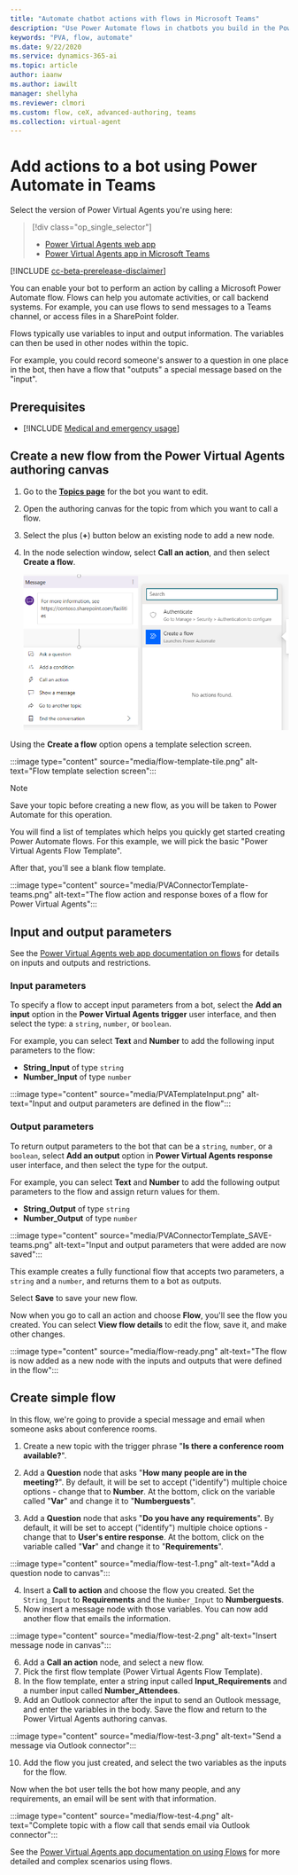 ```yaml
---
title: "Automate chatbot actions with flows in Microsoft Teams"
description: "Use Power Automate flows in chatbots you build in the Power Virtual Agents app in Microsoft Teams."
keywords: "PVA, flow, automate"
ms.date: 9/22/2020
ms.service: dynamics-365-ai
ms.topic: article
author: iaanw
ms.author: iawilt
manager: shellyha
ms.reviewer: clmori
ms.custom: flow, ceX, advanced-authoring, teams
ms.collection: virtual-agent
---
```





# Add actions to a bot using Power Automate  in Teams


Select the version of Power Virtual Agents you're using here:

> [!div class="op_single_selector"]
> - [Power Virtual Agents web app](../advanced-flow.md)
> - [Power Virtual Agents app in Microsoft Teams](advanced-flow-teams.md)

[!INCLUDE [cc-beta-prerelease-disclaimer](includes/cc-beta-prerelease-disclaimer-teams.md)]

You can enable your bot to perform an action by calling a Microsoft Power Automate flow. Flows can help you automate activities, or call backend systems. For example, you can use flows to send messages to a Teams channel, or access files in a SharePoint folder.

Flows typically use variables to input and output information. The variables can then be used in other nodes within the topic.

For example, you could record someone's answer to a question in one place in the bot, then have a flow that "outputs" a special message based on the "input".

## Prerequisites

- [!INCLUDE [Medical and emergency usage](includes/pva-usage-limitations-teams.md)]


## Create a new flow from the Power Virtual Agents authoring canvas 



1. Go to the [**Topics page**](authoring-create-edit-topics-teams.md) for the bot you want to edit.

1. Open the authoring canvas for the topic from which you want to call a flow.

1. Select the plus (**+**) button below an existing node to add a new node. 

1. In the node selection window, select **Call an action**, and then select **Create a flow**. 


    ![Create a new Power Automate flow](media/UseCreateFlowOption-teams.png)


Using the **Create a flow** option opens a template selection screen.


:::image type="content" source="media/flow-template-tile.png" alt-text="Flow template selection screen":::

>[!NOTE]
>Save your topic before creating a new flow, as you will be taken to Power Automate for this operation.

You will find a list of templates which helps you quickly get started creating Power Automate flows. For this example, we will pick the basic "Power Virtual Agents Flow Template". 

After that, you'll see a blank flow template.

:::image type="content" source="media/PVAConnectorTemplate-teams.png" alt-text="The flow action and response boxes of a flow for Power Virtual Agents":::


## Input and output parameters

See the [Power Virtual Agents web app documentation on flows](../advanced-flow.md) for details on inputs and outputs and restrictions. 


### Input parameters

To specify a flow to accept input parameters from a bot, select the **Add an input** option in the **Power Virtual Agents trigger** user interface, and then select the type: a `string`, `number`, or `boolean`.



For example, you can select **Text** and **Number** to add the following input parameters to the flow:
- **String_Input** of type `string`
- **Number_Input** of type `number` 


:::image type="content" source="media/PVATemplateInput.png" alt-text="Input and output parameters are defined in the flow":::

### Output parameters

To return output parameters to the bot that can be a `string`, `number`, or a `boolean`, select **Add an output** option in **Power Virtual Agents response** user interface, and then select the type for the output.

For example, you can select **Text** and **Number** to add the following output parameters to the flow and assign return values for them.
- **String_Output** of type `string`
- **Number_Output** of type `number`


:::image type="content" source="media/PVAConnectorTemplate_SAVE-teams.png" alt-text="Input and output parameters that were added are now saved":::

This example creates a fully functional flow that accepts two parameters, a `string` and a `number`, and returns them to a bot as outputs. 

Select **Save** to save your new flow.


Now when you go to call an action and choose **Flow**, you'll see the flow you created. You can select **View flow details** to edit the flow, save it, and make other changes.

:::image type="content" source="media/flow-ready.png" alt-text="The flow is now added as a new node with the inputs and outputs that were defined in the flow":::


## Create simple flow

In this flow, we're going to provide a special message and email when someone asks about conference rooms.

1. Create a new topic with the trigger phrase "**Is there a conference room available?**". 
2. Add a **Question** node that asks "**How many people are in the meeting?**". By default, it will be set to accept ("identify") multiple choice options - change that to **Number**. At the bottom, click on the variable called "**Var**" and change it to "**Numberguests**".

3. Add a **Question** node that asks "**Do you have any requirements**". By default, it will be set to accept ("identify") multiple choice options - change that to **User's entire response**. At the bottom, click on the variable called "**Var**" and change it to "**Requirements**".

:::image type="content" source="media/flow-test-1.png" alt-text="Add a question node to canvas":::


4. Insert a **Call to action** and choose the flow you created. Set the `String_Input` to **Requirements** and the `Number_Input` to **Numberguests**.
5. Now insert a message node with those variables. You can now add another flow that emails the information.

 :::image type="content" source="media/flow-test-2.png" alt-text="Insert message node in canvas":::

6. Add a **Call an action** node, and select a new flow.
7. Pick the first flow template (Power Virtual Agents Flow Template).
8. In the flow template, enter a string input called **Input_Requirements** and a number input called **Number_Attendees**.
9. Add an Outlook connector after the input to send an Outlook message, and enter the variables in the body. Save the flow and return to the Power Virtual Agents authoring canvas.

:::image type="content" source="media/flow-test-3.png" alt-text="Send a message via Outlook connector":::

10. Add the flow you just created, and select the two variables as the inputs for the flow.

Now when the bot user tells the bot how many people, and any requirements, an email will be sent with that information.

:::image type="content" source="media/flow-test-4.png" alt-text="Complete topic with a flow call that sends email via Outlook connector":::



See the [Power Virtual Agents app documentation on using Flows](../advanced-flow.md) for more detailed and complex scenarios using flows.
